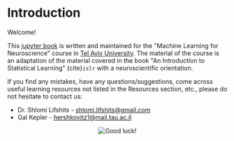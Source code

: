 # Introduction

Welcome!

This [jupyter book](https://jupyterbook.org/intro.html) is written and maintained for the "Machine Learning for Neuroscience" course in
[Tel Aviv University](https://english.tau.ac.il/). The material of the course is an adaptation of the material covered in the book "An Introduction to Statistical Learning" {cite}`islr` with a neuroscientific orientation.

If you find any mistakes, have any questions/suggestions, come across useful learning resources not listed in the Resources section, etc., please do not hesitate to contact us:

* Dr. Shlomi Lifshits - [shlomi.lifshits@gmail.com](mailto:shlomi.lifshits@gmail.com)
* Gal Kepler - [hershkovitz1@mail.tau.ac.il](mailto:hershkovitz1@mail.tau.ac.il)


<p align="center">
    <img src="https://cdn-icons-png.flaticon.com/512/3222/3222625.png" alt="Good luck!" />
</p>